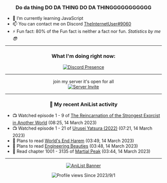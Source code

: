 <div align="center">

### Do da thing DO DA THING DO DA THINGGGGGGGGGGG
</div>

- 🌱 I’m currently learning JavaScript
- 📫 You can contact me on Discord [TheInternetUser#9060](https://discord.com/users/534117072796385300)
- ⚡ Fun fact: 80% of the Fun fact is neither a fact nor fun. _Statistics by me 😎_
<hr>

<div align="center">

### What I'm doing right now:
[![Discord Presence](https://lanyard.cnrad.dev/api/534117072796385300)](https://discord.com/users/534117072796385300)
<hr>

join my server it's open for all <br>
[![Server Invite](https://invidget.switchblade.xyz/bfYgVHxrSs)](https://discord.gg/bfYgVHxrSs)

<hr>
  
### 🌸 My recent AniList activity

</div>

<!-- ANILIST_ACTIVITY:start -->

-   📺 Watched episode 1 - 9 of [The Reincarnation of the Strongest Exorcist in Another World](https://anilist.co/anime/144553) (08:25, 14 March 2023)
-   📺 Watched episode 1 - 21 of [Urusei Yatsura (2022)](https://anilist.co/anime/143277) (07:21, 14 March 2023)
-   📖 Plans to read [World's End Harem](https://anilist.co/manga/87260) (03:49, 14 March 2023)
-   📖 Plans to read [Engineering Beauties](https://anilist.co/manga/144630) (03:48, 14 March 2023)
-   📖 Read chapter 1001 - 3135 of [Martial Peak](https://anilist.co/manga/104494) (03:44, 14 March 2023)

<!-- ANILIST_ACTIVITY:end -->
<hr>

<div align="center">

[![AniList Banner](https://img.anili.st/User/929966)](https://anilist.co/user/TheInternetUser)

![Profile views](https://gpvc.arturio.dev/TheInternetUse7) Since 2023/9/1

</div>
